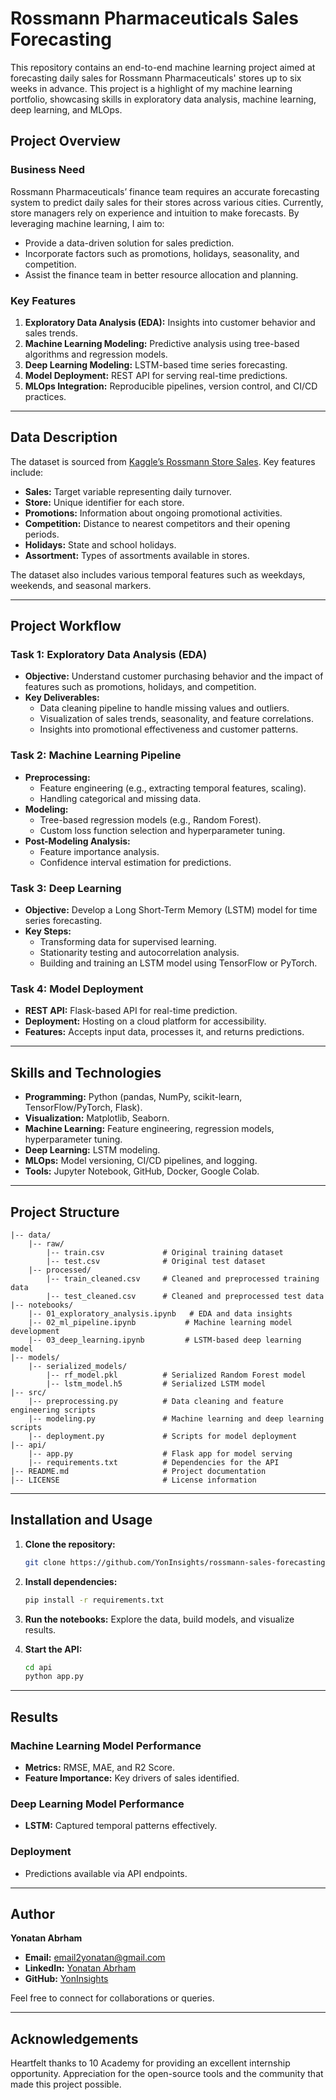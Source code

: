 # Rossmann Pharmaceuticals Sales Forecasting

This repository contains an end-to-end machine learning project aimed at forecasting daily sales for Rossmann Pharmaceuticals' stores up to six weeks in advance. This project is a highlight of my machine learning portfolio, showcasing skills in exploratory data analysis, machine learning, deep learning, and MLOps.

## Project Overview

### Business Need

Rossmann Pharmaceuticals’ finance team requires an accurate forecasting system to predict daily sales for their stores across various cities. Currently, store managers rely on experience and intuition to make forecasts. By leveraging machine learning, I aim to:

- Provide a data-driven solution for sales prediction.
- Incorporate factors such as promotions, holidays, seasonality, and competition.
- Assist the finance team in better resource allocation and planning.

### Key Features

1. **Exploratory Data Analysis (EDA):** Insights into customer behavior and sales trends.
2. **Machine Learning Modeling:** Predictive analysis using tree-based algorithms and regression models.
3. **Deep Learning Modeling:** LSTM-based time series forecasting.
4. **Model Deployment:** REST API for serving real-time predictions.
5. **MLOps Integration:** Reproducible pipelines, version control, and CI/CD practices.

---

## Data Description

The dataset is sourced from [Kaggle’s Rossmann Store Sales](https://www.kaggle.com/c/rossmann-store-sales). Key features include:

- **Sales:** Target variable representing daily turnover.
- **Store:** Unique identifier for each store.
- **Promotions:** Information about ongoing promotional activities.
- **Competition:** Distance to nearest competitors and their opening periods.
- **Holidays:** State and school holidays.
- **Assortment:** Types of assortments available in stores.

The dataset also includes various temporal features such as weekdays, weekends, and seasonal markers.

---

## Project Workflow

### Task 1: Exploratory Data Analysis (EDA)

- **Objective:** Understand customer purchasing behavior and the impact of features such as promotions, holidays, and competition.
- **Key Deliverables:**
  - Data cleaning pipeline to handle missing values and outliers.
  - Visualization of sales trends, seasonality, and feature correlations.
  - Insights into promotional effectiveness and customer patterns.

### Task 2: Machine Learning Pipeline

- **Preprocessing:**
  - Feature engineering (e.g., extracting temporal features, scaling).
  - Handling categorical and missing data.
- **Modeling:**
  - Tree-based regression models (e.g., Random Forest).
  - Custom loss function selection and hyperparameter tuning.
- **Post-Modeling Analysis:**
  - Feature importance analysis.
  - Confidence interval estimation for predictions.

### Task 3: Deep Learning

- **Objective:** Develop a Long Short-Term Memory (LSTM) model for time series forecasting.
- **Key Steps:**
  - Transforming data for supervised learning.
  - Stationarity testing and autocorrelation analysis.
  - Building and training an LSTM model using TensorFlow or PyTorch.

### Task 4: Model Deployment

- **REST API:** Flask-based API for real-time prediction.
- **Deployment:** Hosting on a cloud platform for accessibility.
- **Features:** Accepts input data, processes it, and returns predictions.

---

## Skills and Technologies

- **Programming:** Python (pandas, NumPy, scikit-learn, TensorFlow/PyTorch, Flask).
- **Visualization:** Matplotlib, Seaborn.
- **Machine Learning:** Feature engineering, regression models, hyperparameter tuning.
- **Deep Learning:** LSTM modeling.
- **MLOps:** Model versioning, CI/CD pipelines, and logging.
- **Tools:** Jupyter Notebook, GitHub, Docker, Google Colab.

---

## Project Structure

```
|-- data/
    |-- raw/
        |-- train.csv             # Original training dataset
        |-- test.csv              # Original test dataset
    |-- processed/
        |-- train_cleaned.csv     # Cleaned and preprocessed training data
        |-- test_cleaned.csv      # Cleaned and preprocessed test data
|-- notebooks/
    |-- 01_exploratory_analysis.ipynb   # EDA and data insights
    |-- 02_ml_pipeline.ipynb           # Machine learning model development
    |-- 03_deep_learning.ipynb         # LSTM-based deep learning model
|-- models/
    |-- serialized_models/
        |-- rf_model.pkl          # Serialized Random Forest model
        |-- lstm_model.h5         # Serialized LSTM model
|-- src/
    |-- preprocessing.py          # Data cleaning and feature engineering scripts
    |-- modeling.py               # Machine learning and deep learning scripts
    |-- deployment.py             # Scripts for model deployment
|-- api/
    |-- app.py                    # Flask app for model serving
    |-- requirements.txt          # Dependencies for the API
|-- README.md                     # Project documentation
|-- LICENSE                       # License information
```

---

## Installation and Usage

1. **Clone the repository:**

   ```bash
   git clone https://github.com/YonInsights/rossmann-sales-forecasting.git
   ```

2. **Install dependencies:**

   ```bash
   pip install -r requirements.txt
   ```

3. **Run the notebooks:**
   Explore the data, build models, and visualize results.

4. **Start the API:**

   ```bash
   cd api
   python app.py
   ```

---

## Results

### Machine Learning Model Performance

- **Metrics:** RMSE, MAE, and R2 Score.
- **Feature Importance:** Key drivers of sales identified.

### Deep Learning Model Performance

- **LSTM:** Captured temporal patterns effectively.

### Deployment

- Predictions available via API endpoints.

---

## Author

**Yonatan Abrham**

- **Email:** [email2yonatan@gmail.com](mailto\:email2yonatan@gmail.com)
- **LinkedIn:** [Yonatan Abrham](https://linkedin.com/in/YonatanAbrham)
- **GitHub:** [YonInsights](https://github.com/YonInsights)

Feel free to connect for collaborations or queries.

---

## Acknowledgements

Heartfelt thanks to 10 Academy for providing an excellent internship opportunity.
Appreciation for the open-source tools and the community that made this project possible.

